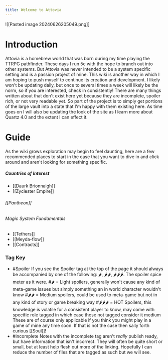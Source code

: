 ```yaml
---
title: Welcome to Attovia
---
```

![[Pasted image 20240626205049.png]]
# Introduction
Attovia is a homebrew world that was born during my time playing the TTRPG pathfinder. These days I run 5e with the hope to branch out into other systems. But Attovia was never intended to be a system specific setting and is a passion project of mine. This wiki is another way in which I am hoping to push myself to continue its creation and development. I likely won't be updating daily, but once to several times a week will likely be the norm, so if you are interested, check in consistently! There are many things written about that don't exist here yet because they are incomplete, spoiler rich, or not very readable yet. So part of the project is to simply get portions of the large vault into a state that I'm happy with them existing here.
As time goes on I will also be updating the look of the site as I learn more about Quartz 4.0 and the extent I can effect it.
# Guide
As the wiki grows exploration may begin to feel daunting, here are a few recommended places to start in the case that you want to dive in and click around and aren't looking for something specific.
##### Countries of Interest
- [[Daurk Brionnaigh]]
- [[Zyclester Empire]]
###### [[Pantheon]]
###### Magic System Fundamentals
- [[Tethers]]
- [[Meyda-flow]]
- [[Contracts]]
### Tag Key
- #Spoiler 
	If you see the Spoiler tag at the top of the page it should always be accompanied by one of the following: 🌶, 🌶🌶, 🌶🌶🌶. The spoiler spice meter as it were.
	#🌶 = Light spoilers, generally won't cause any kind of meta-game issues but simply something an in world character wouldn't know
	#🌶🌶 = Medium spoilers, could be used to meta-game but not in any kind of story or game breaking way
	#🌶🌶🌶 = HOT Spoilers, this knowledge is volatile for a consistent player to know, may come with specific role tagged in which case those not tagged consider it medium
	These are of course only applicable if you think you might play in a game of mine any time soon. If that is not the case then sally forth curious [[Soul]]!
- #incomplete 
	Notes with the incomplete tag aren't *really* publish ready, but have information that isn't incorrect. They will often be quite short or small, but at least help flesh out more of the linking. Hopefully I can reduce the number of files that are tagged as such but we will see.

